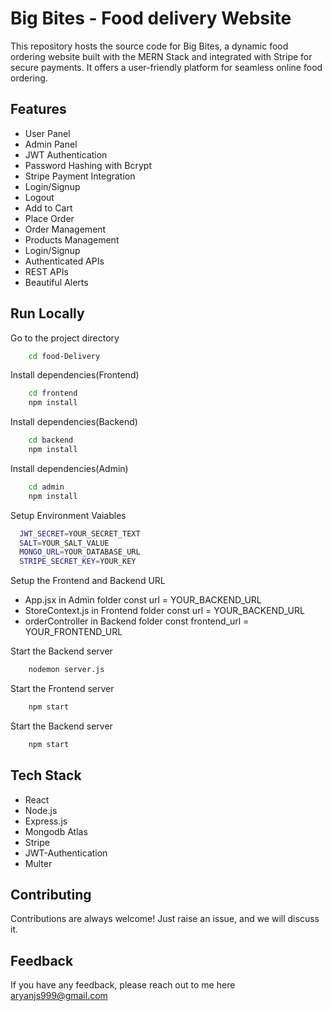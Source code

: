 
# Big Bites - Food delivery Website

This repository hosts the source code for Big Bites, a dynamic food ordering website built with the MERN Stack and integrated with Stripe for secure payments. It offers a user-friendly platform for seamless online food ordering.


## Features

- User Panel
- Admin Panel
- JWT Authentication
- Password Hashing with Bcrypt
- Stripe Payment Integration
- Login/Signup
- Logout
- Add to Cart
- Place Order
- Order Management
- Products Management
- Login/Signup
- Authenticated APIs
- REST APIs
- Beautiful Alerts


## Run Locally


Go to the project directory

```bash
    cd food-Delivery
```

Install dependencies(Frontend)

```bash
    cd frontend
    npm install
```

Install dependencies(Backend)

```bash
    cd backend
    npm install
```
Install dependencies(Admin)
```bash
    cd admin
    npm install
```

Setup Environment Vaiables
```bash
  JWT_SECRET=YOUR_SECRET_TEXT
  SALT=YOUR_SALT_VALUE
  MONGO_URL=YOUR_DATABASE_URL
  STRIPE_SECRET_KEY=YOUR_KEY
```
Setup the Frontend and Backend URL

- App.jsx in Admin folder const url = YOUR_BACKEND_URL
- StoreContext.js in Frontend folder const url = YOUR_BACKEND_URL
- orderController in Backend folder const frontend_url = YOUR_FRONTEND_URL

Start the Backend server
```bash
    nodemon server.js
```
Start the Frontend server
```bash
    npm start
```
Start the Backend server
```bash
    npm start
```
## Tech Stack

- React
- Node.js
- Express.js
- Mongodb Atlas
- Stripe
- JWT-Authentication
- Multer

## Contributing

Contributions are always welcome! Just raise an issue, and we will discuss it.


## Feedback

If you have any feedback, please reach out to me here aryanjs999@gmail.com

